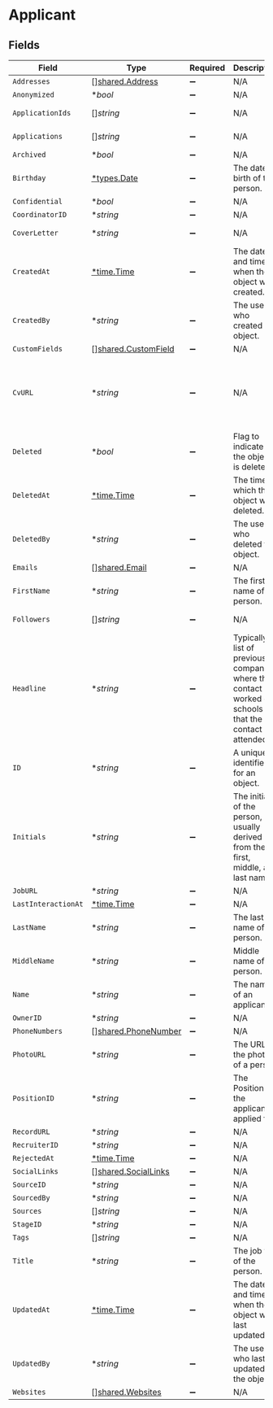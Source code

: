 # Applicant


## Fields

| Field                                                                                                                                                                                                                                                                                                                                                                                                                                                       | Type                                                                                                                                                                                                                                                                                                                                                                                                                                                        | Required                                                                                                                                                                                                                                                                                                                                                                                                                                                    | Description                                                                                                                                                                                                                                                                                                                                                                                                                                                 | Example                                                                                                                                                                                                                                                                                                                                                                                                                                                     |
| ----------------------------------------------------------------------------------------------------------------------------------------------------------------------------------------------------------------------------------------------------------------------------------------------------------------------------------------------------------------------------------------------------------------------------------------------------------- | ----------------------------------------------------------------------------------------------------------------------------------------------------------------------------------------------------------------------------------------------------------------------------------------------------------------------------------------------------------------------------------------------------------------------------------------------------------- | ----------------------------------------------------------------------------------------------------------------------------------------------------------------------------------------------------------------------------------------------------------------------------------------------------------------------------------------------------------------------------------------------------------------------------------------------------------- | ----------------------------------------------------------------------------------------------------------------------------------------------------------------------------------------------------------------------------------------------------------------------------------------------------------------------------------------------------------------------------------------------------------------------------------------------------------- | ----------------------------------------------------------------------------------------------------------------------------------------------------------------------------------------------------------------------------------------------------------------------------------------------------------------------------------------------------------------------------------------------------------------------------------------------------------- |
| `Addresses`                                                                                                                                                                                                                                                                                                                                                                                                                                                 | [][shared.Address](../../../pkg/models/shared/address.md)                                                                                                                                                                                                                                                                                                                                                                                                   | :heavy_minus_sign:                                                                                                                                                                                                                                                                                                                                                                                                                                          | N/A                                                                                                                                                                                                                                                                                                                                                                                                                                                         |                                                                                                                                                                                                                                                                                                                                                                                                                                                             |
| `Anonymized`                                                                                                                                                                                                                                                                                                                                                                                                                                                | **bool*                                                                                                                                                                                                                                                                                                                                                                                                                                                     | :heavy_minus_sign:                                                                                                                                                                                                                                                                                                                                                                                                                                          | N/A                                                                                                                                                                                                                                                                                                                                                                                                                                                         | true                                                                                                                                                                                                                                                                                                                                                                                                                                                        |
| `ApplicationIds`                                                                                                                                                                                                                                                                                                                                                                                                                                            | []*string*                                                                                                                                                                                                                                                                                                                                                                                                                                                  | :heavy_minus_sign:                                                                                                                                                                                                                                                                                                                                                                                                                                          | N/A                                                                                                                                                                                                                                                                                                                                                                                                                                                         | a0d636c6-43b3-4bde-8c70-85b707d992f4,a98lfd96-43b3-4bde-8c70-85b707d992e6                                                                                                                                                                                                                                                                                                                                                                                   |
| `Applications`                                                                                                                                                                                                                                                                                                                                                                                                                                              | []*string*                                                                                                                                                                                                                                                                                                                                                                                                                                                  | :heavy_minus_sign:                                                                                                                                                                                                                                                                                                                                                                                                                                          | N/A                                                                                                                                                                                                                                                                                                                                                                                                                                                         | a0d636c6-43b3-4bde-8c70-85b707d992f4,a98lfd96-43b3-4bde-8c70-85b707d992e6                                                                                                                                                                                                                                                                                                                                                                                   |
| `Archived`                                                                                                                                                                                                                                                                                                                                                                                                                                                  | **bool*                                                                                                                                                                                                                                                                                                                                                                                                                                                     | :heavy_minus_sign:                                                                                                                                                                                                                                                                                                                                                                                                                                          | N/A                                                                                                                                                                                                                                                                                                                                                                                                                                                         | false                                                                                                                                                                                                                                                                                                                                                                                                                                                       |
| `Birthday`                                                                                                                                                                                                                                                                                                                                                                                                                                                  | [*types.Date](../../types/date.md)                                                                                                                                                                                                                                                                                                                                                                                                                          | :heavy_minus_sign:                                                                                                                                                                                                                                                                                                                                                                                                                                          | The date of birth of the person.                                                                                                                                                                                                                                                                                                                                                                                                                            | 2000-08-12                                                                                                                                                                                                                                                                                                                                                                                                                                                  |
| `Confidential`                                                                                                                                                                                                                                                                                                                                                                                                                                              | **bool*                                                                                                                                                                                                                                                                                                                                                                                                                                                     | :heavy_minus_sign:                                                                                                                                                                                                                                                                                                                                                                                                                                          | N/A                                                                                                                                                                                                                                                                                                                                                                                                                                                         | false                                                                                                                                                                                                                                                                                                                                                                                                                                                       |
| `CoordinatorID`                                                                                                                                                                                                                                                                                                                                                                                                                                             | **string*                                                                                                                                                                                                                                                                                                                                                                                                                                                   | :heavy_minus_sign:                                                                                                                                                                                                                                                                                                                                                                                                                                          | N/A                                                                                                                                                                                                                                                                                                                                                                                                                                                         | 12345                                                                                                                                                                                                                                                                                                                                                                                                                                                       |
| `CoverLetter`                                                                                                                                                                                                                                                                                                                                                                                                                                               | **string*                                                                                                                                                                                                                                                                                                                                                                                                                                                   | :heavy_minus_sign:                                                                                                                                                                                                                                                                                                                                                                                                                                          | N/A                                                                                                                                                                                                                                                                                                                                                                                                                                                         | I submit this application to express my sincere interest in the API developer position. In the previous role, I was responsible for leadership and ...                                                                                                                                                                                                                                                                                                      |
| `CreatedAt`                                                                                                                                                                                                                                                                                                                                                                                                                                                 | [*time.Time](https://pkg.go.dev/time#Time)                                                                                                                                                                                                                                                                                                                                                                                                                  | :heavy_minus_sign:                                                                                                                                                                                                                                                                                                                                                                                                                                          | The date and time when the object was created.                                                                                                                                                                                                                                                                                                                                                                                                              | 2020-09-30T07:43:32.000Z                                                                                                                                                                                                                                                                                                                                                                                                                                    |
| `CreatedBy`                                                                                                                                                                                                                                                                                                                                                                                                                                                 | **string*                                                                                                                                                                                                                                                                                                                                                                                                                                                   | :heavy_minus_sign:                                                                                                                                                                                                                                                                                                                                                                                                                                          | The user who created the object.                                                                                                                                                                                                                                                                                                                                                                                                                            | 12345                                                                                                                                                                                                                                                                                                                                                                                                                                                       |
| `CustomFields`                                                                                                                                                                                                                                                                                                                                                                                                                                              | [][shared.CustomField](../../../pkg/models/shared/customfield.md)                                                                                                                                                                                                                                                                                                                                                                                           | :heavy_minus_sign:                                                                                                                                                                                                                                                                                                                                                                                                                                          | N/A                                                                                                                                                                                                                                                                                                                                                                                                                                                         |                                                                                                                                                                                                                                                                                                                                                                                                                                                             |
| `CvURL`                                                                                                                                                                                                                                                                                                                                                                                                                                                     | **string*                                                                                                                                                                                                                                                                                                                                                                                                                                                   | :heavy_minus_sign:                                                                                                                                                                                                                                                                                                                                                                                                                                          | N/A                                                                                                                                                                                                                                                                                                                                                                                                                                                         | https://recruitee-main.s3.eu-central-1.amazonaws.com/candidates/36615291/pdf_cv_38swhu4w42k1.pdf?response-content-disposition=inline&response-content-type=application%2Fpdf&X-Amz-Algorithm=AWS4-HMAC-SHA256&X-Amz-Credential=AKIAQYHB7CA5RLR4Y3ON%2F20220514%2Feu-central-1%2Fs3%2Faws4_request&X-Amz-Date=20220514T235654Z&X-Amz-Expires=36000&X-Amz-SignedHeaders=host&X-Amz-Signature=72c0621f5976db75b54de487eb821a8e73480d7f2a6a4a9713ab997944b0561f |
| `Deleted`                                                                                                                                                                                                                                                                                                                                                                                                                                                   | **bool*                                                                                                                                                                                                                                                                                                                                                                                                                                                     | :heavy_minus_sign:                                                                                                                                                                                                                                                                                                                                                                                                                                          | Flag to indicate if the object is deleted.                                                                                                                                                                                                                                                                                                                                                                                                                  | true                                                                                                                                                                                                                                                                                                                                                                                                                                                        |
| `DeletedAt`                                                                                                                                                                                                                                                                                                                                                                                                                                                 | [*time.Time](https://pkg.go.dev/time#Time)                                                                                                                                                                                                                                                                                                                                                                                                                  | :heavy_minus_sign:                                                                                                                                                                                                                                                                                                                                                                                                                                          | The time at which the object was deleted.                                                                                                                                                                                                                                                                                                                                                                                                                   | 2020-09-30T07:43:32.000Z                                                                                                                                                                                                                                                                                                                                                                                                                                    |
| `DeletedBy`                                                                                                                                                                                                                                                                                                                                                                                                                                                 | **string*                                                                                                                                                                                                                                                                                                                                                                                                                                                   | :heavy_minus_sign:                                                                                                                                                                                                                                                                                                                                                                                                                                          | The user who deleted the object.                                                                                                                                                                                                                                                                                                                                                                                                                            | 12345                                                                                                                                                                                                                                                                                                                                                                                                                                                       |
| `Emails`                                                                                                                                                                                                                                                                                                                                                                                                                                                    | [][shared.Email](../../../pkg/models/shared/email.md)                                                                                                                                                                                                                                                                                                                                                                                                       | :heavy_minus_sign:                                                                                                                                                                                                                                                                                                                                                                                                                                          | N/A                                                                                                                                                                                                                                                                                                                                                                                                                                                         |                                                                                                                                                                                                                                                                                                                                                                                                                                                             |
| `FirstName`                                                                                                                                                                                                                                                                                                                                                                                                                                                 | **string*                                                                                                                                                                                                                                                                                                                                                                                                                                                   | :heavy_minus_sign:                                                                                                                                                                                                                                                                                                                                                                                                                                          | The first name of the person.                                                                                                                                                                                                                                                                                                                                                                                                                               | Elon                                                                                                                                                                                                                                                                                                                                                                                                                                                        |
| `Followers`                                                                                                                                                                                                                                                                                                                                                                                                                                                 | []*string*                                                                                                                                                                                                                                                                                                                                                                                                                                                  | :heavy_minus_sign:                                                                                                                                                                                                                                                                                                                                                                                                                                          | N/A                                                                                                                                                                                                                                                                                                                                                                                                                                                         | a0d636c6-43b3-4bde-8c70-85b707d992f4,a98lfd96-43b3-4bde-8c70-85b707d992e6                                                                                                                                                                                                                                                                                                                                                                                   |
| `Headline`                                                                                                                                                                                                                                                                                                                                                                                                                                                  | **string*                                                                                                                                                                                                                                                                                                                                                                                                                                                   | :heavy_minus_sign:                                                                                                                                                                                                                                                                                                                                                                                                                                          | Typically a list of previous companies where the contact has worked or schools that the contact has attended                                                                                                                                                                                                                                                                                                                                                | PepsiCo, Inc, Central Perk                                                                                                                                                                                                                                                                                                                                                                                                                                  |
| `ID`                                                                                                                                                                                                                                                                                                                                                                                                                                                        | **string*                                                                                                                                                                                                                                                                                                                                                                                                                                                   | :heavy_minus_sign:                                                                                                                                                                                                                                                                                                                                                                                                                                          | A unique identifier for an object.                                                                                                                                                                                                                                                                                                                                                                                                                          | 12345                                                                                                                                                                                                                                                                                                                                                                                                                                                       |
| `Initials`                                                                                                                                                                                                                                                                                                                                                                                                                                                  | **string*                                                                                                                                                                                                                                                                                                                                                                                                                                                   | :heavy_minus_sign:                                                                                                                                                                                                                                                                                                                                                                                                                                          | The initials of the person, usually derived from their first, middle, and last names.                                                                                                                                                                                                                                                                                                                                                                       | EM                                                                                                                                                                                                                                                                                                                                                                                                                                                          |
| `JobURL`                                                                                                                                                                                                                                                                                                                                                                                                                                                    | **string*                                                                                                                                                                                                                                                                                                                                                                                                                                                   | :heavy_minus_sign:                                                                                                                                                                                                                                                                                                                                                                                                                                          | N/A                                                                                                                                                                                                                                                                                                                                                                                                                                                         | https://democompany.recruitee.com/o/example-talent-pool                                                                                                                                                                                                                                                                                                                                                                                                     |
| `LastInteractionAt`                                                                                                                                                                                                                                                                                                                                                                                                                                         | [*time.Time](https://pkg.go.dev/time#Time)                                                                                                                                                                                                                                                                                                                                                                                                                  | :heavy_minus_sign:                                                                                                                                                                                                                                                                                                                                                                                                                                          | N/A                                                                                                                                                                                                                                                                                                                                                                                                                                                         | 2020-09-30T07:43:32.000Z                                                                                                                                                                                                                                                                                                                                                                                                                                    |
| `LastName`                                                                                                                                                                                                                                                                                                                                                                                                                                                  | **string*                                                                                                                                                                                                                                                                                                                                                                                                                                                   | :heavy_minus_sign:                                                                                                                                                                                                                                                                                                                                                                                                                                          | The last name of the person.                                                                                                                                                                                                                                                                                                                                                                                                                                | Musk                                                                                                                                                                                                                                                                                                                                                                                                                                                        |
| `MiddleName`                                                                                                                                                                                                                                                                                                                                                                                                                                                | **string*                                                                                                                                                                                                                                                                                                                                                                                                                                                   | :heavy_minus_sign:                                                                                                                                                                                                                                                                                                                                                                                                                                          | Middle name of the person.                                                                                                                                                                                                                                                                                                                                                                                                                                  | D.                                                                                                                                                                                                                                                                                                                                                                                                                                                          |
| `Name`                                                                                                                                                                                                                                                                                                                                                                                                                                                      | **string*                                                                                                                                                                                                                                                                                                                                                                                                                                                   | :heavy_minus_sign:                                                                                                                                                                                                                                                                                                                                                                                                                                          | The name of an applicant.                                                                                                                                                                                                                                                                                                                                                                                                                                   | Elon Musk                                                                                                                                                                                                                                                                                                                                                                                                                                                   |
| `OwnerID`                                                                                                                                                                                                                                                                                                                                                                                                                                                   | **string*                                                                                                                                                                                                                                                                                                                                                                                                                                                   | :heavy_minus_sign:                                                                                                                                                                                                                                                                                                                                                                                                                                          | N/A                                                                                                                                                                                                                                                                                                                                                                                                                                                         | 54321                                                                                                                                                                                                                                                                                                                                                                                                                                                       |
| `PhoneNumbers`                                                                                                                                                                                                                                                                                                                                                                                                                                              | [][shared.PhoneNumber](../../../pkg/models/shared/phonenumber.md)                                                                                                                                                                                                                                                                                                                                                                                           | :heavy_minus_sign:                                                                                                                                                                                                                                                                                                                                                                                                                                          | N/A                                                                                                                                                                                                                                                                                                                                                                                                                                                         |                                                                                                                                                                                                                                                                                                                                                                                                                                                             |
| `PhotoURL`                                                                                                                                                                                                                                                                                                                                                                                                                                                  | **string*                                                                                                                                                                                                                                                                                                                                                                                                                                                   | :heavy_minus_sign:                                                                                                                                                                                                                                                                                                                                                                                                                                          | The URL of the photo of a person.                                                                                                                                                                                                                                                                                                                                                                                                                           | https://unavatar.io/elon-musk                                                                                                                                                                                                                                                                                                                                                                                                                               |
| `PositionID`                                                                                                                                                                                                                                                                                                                                                                                                                                                | **string*                                                                                                                                                                                                                                                                                                                                                                                                                                                   | :heavy_minus_sign:                                                                                                                                                                                                                                                                                                                                                                                                                                          | The PositionId the applicant applied for.                                                                                                                                                                                                                                                                                                                                                                                                                   | 123                                                                                                                                                                                                                                                                                                                                                                                                                                                         |
| `RecordURL`                                                                                                                                                                                                                                                                                                                                                                                                                                                 | **string*                                                                                                                                                                                                                                                                                                                                                                                                                                                   | :heavy_minus_sign:                                                                                                                                                                                                                                                                                                                                                                                                                                          | N/A                                                                                                                                                                                                                                                                                                                                                                                                                                                         | https://app.intercom.io/contacts/12345                                                                                                                                                                                                                                                                                                                                                                                                                      |
| `RecruiterID`                                                                                                                                                                                                                                                                                                                                                                                                                                               | **string*                                                                                                                                                                                                                                                                                                                                                                                                                                                   | :heavy_minus_sign:                                                                                                                                                                                                                                                                                                                                                                                                                                          | N/A                                                                                                                                                                                                                                                                                                                                                                                                                                                         | 12345                                                                                                                                                                                                                                                                                                                                                                                                                                                       |
| `RejectedAt`                                                                                                                                                                                                                                                                                                                                                                                                                                                | [*time.Time](https://pkg.go.dev/time#Time)                                                                                                                                                                                                                                                                                                                                                                                                                  | :heavy_minus_sign:                                                                                                                                                                                                                                                                                                                                                                                                                                          | N/A                                                                                                                                                                                                                                                                                                                                                                                                                                                         | 2020-09-30T07:43:32.000Z                                                                                                                                                                                                                                                                                                                                                                                                                                    |
| `SocialLinks`                                                                                                                                                                                                                                                                                                                                                                                                                                               | [][shared.SocialLinks](../../../pkg/models/shared/sociallinks.md)                                                                                                                                                                                                                                                                                                                                                                                           | :heavy_minus_sign:                                                                                                                                                                                                                                                                                                                                                                                                                                          | N/A                                                                                                                                                                                                                                                                                                                                                                                                                                                         |                                                                                                                                                                                                                                                                                                                                                                                                                                                             |
| `SourceID`                                                                                                                                                                                                                                                                                                                                                                                                                                                  | **string*                                                                                                                                                                                                                                                                                                                                                                                                                                                   | :heavy_minus_sign:                                                                                                                                                                                                                                                                                                                                                                                                                                          | N/A                                                                                                                                                                                                                                                                                                                                                                                                                                                         | 12345                                                                                                                                                                                                                                                                                                                                                                                                                                                       |
| `SourcedBy`                                                                                                                                                                                                                                                                                                                                                                                                                                                 | **string*                                                                                                                                                                                                                                                                                                                                                                                                                                                   | :heavy_minus_sign:                                                                                                                                                                                                                                                                                                                                                                                                                                          | N/A                                                                                                                                                                                                                                                                                                                                                                                                                                                         | 12345                                                                                                                                                                                                                                                                                                                                                                                                                                                       |
| `Sources`                                                                                                                                                                                                                                                                                                                                                                                                                                                   | []*string*                                                                                                                                                                                                                                                                                                                                                                                                                                                  | :heavy_minus_sign:                                                                                                                                                                                                                                                                                                                                                                                                                                          | N/A                                                                                                                                                                                                                                                                                                                                                                                                                                                         | Job site                                                                                                                                                                                                                                                                                                                                                                                                                                                    |
| `StageID`                                                                                                                                                                                                                                                                                                                                                                                                                                                   | **string*                                                                                                                                                                                                                                                                                                                                                                                                                                                   | :heavy_minus_sign:                                                                                                                                                                                                                                                                                                                                                                                                                                          | N/A                                                                                                                                                                                                                                                                                                                                                                                                                                                         | 12345                                                                                                                                                                                                                                                                                                                                                                                                                                                       |
| `Tags`                                                                                                                                                                                                                                                                                                                                                                                                                                                      | []*string*                                                                                                                                                                                                                                                                                                                                                                                                                                                  | :heavy_minus_sign:                                                                                                                                                                                                                                                                                                                                                                                                                                          | N/A                                                                                                                                                                                                                                                                                                                                                                                                                                                         | New                                                                                                                                                                                                                                                                                                                                                                                                                                                         |
| `Title`                                                                                                                                                                                                                                                                                                                                                                                                                                                     | **string*                                                                                                                                                                                                                                                                                                                                                                                                                                                   | :heavy_minus_sign:                                                                                                                                                                                                                                                                                                                                                                                                                                          | The job title of the person.                                                                                                                                                                                                                                                                                                                                                                                                                                | CEO                                                                                                                                                                                                                                                                                                                                                                                                                                                         |
| `UpdatedAt`                                                                                                                                                                                                                                                                                                                                                                                                                                                 | [*time.Time](https://pkg.go.dev/time#Time)                                                                                                                                                                                                                                                                                                                                                                                                                  | :heavy_minus_sign:                                                                                                                                                                                                                                                                                                                                                                                                                                          | The date and time when the object was last updated.                                                                                                                                                                                                                                                                                                                                                                                                         | 2020-09-30T07:43:32.000Z                                                                                                                                                                                                                                                                                                                                                                                                                                    |
| `UpdatedBy`                                                                                                                                                                                                                                                                                                                                                                                                                                                 | **string*                                                                                                                                                                                                                                                                                                                                                                                                                                                   | :heavy_minus_sign:                                                                                                                                                                                                                                                                                                                                                                                                                                          | The user who last updated the object.                                                                                                                                                                                                                                                                                                                                                                                                                       | 12345                                                                                                                                                                                                                                                                                                                                                                                                                                                       |
| `Websites`                                                                                                                                                                                                                                                                                                                                                                                                                                                  | [][shared.Websites](../../../pkg/models/shared/websites.md)                                                                                                                                                                                                                                                                                                                                                                                                 | :heavy_minus_sign:                                                                                                                                                                                                                                                                                                                                                                                                                                          | N/A                                                                                                                                                                                                                                                                                                                                                                                                                                                         |                                                                                                                                                                                                                                                                                                                                                                                                                                                             |
